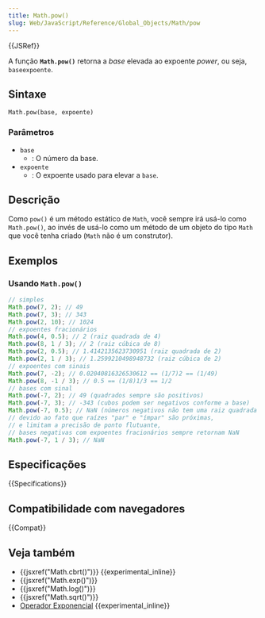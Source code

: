 ```yaml
---
title: Math.pow()
slug: Web/JavaScript/Reference/Global_Objects/Math/pow
---
```


{{JSRef}}

A função **`Math.pow()`** retorna a _base_ elevada ao expoente _power_, ou seja, `baseexpoente`.

## Sintaxe

```
Math.pow(base, expoente)
```

### Parâmetros

- `base`
  - : O número da base.
- `expoente`
  - : O expoente usado para elevar a `base`.

## Descrição

Como `pow()` é um método estático de `Math`, você sempre irá usá-lo como `Math.pow()`, ao invés de usá-lo como um método de um objeto do tipo `Math` que você tenha criado (`Math` não é um construtor).

## Exemplos

### Usando `Math.pow()`

```js
// simples
Math.pow(7, 2); // 49
Math.pow(7, 3); // 343
Math.pow(2, 10); // 1024
// expoentes fracionários
Math.pow(4, 0.5); // 2 (raiz quadrada de 4)
Math.pow(8, 1 / 3); // 2 (raiz cúbica de 8)
Math.pow(2, 0.5); // 1.4142135623730951 (raiz quadrada de 2)
Math.pow(2, 1 / 3); // 1.2599210498948732 (raiz cúbica de 2)
// expoentes com sinais
Math.pow(7, -2); // 0.02040816326530612 == (1/7)2 == (1/49)
Math.pow(8, -1 / 3); // 0.5 == (1/8)1/3 == 1/2
// bases com sinal
Math.pow(-7, 2); // 49 (quadrados sempre são positivos)
Math.pow(-7, 3); // -343 (cubos podem ser negativos conforme a base)
Math.pow(-7, 0.5); // NaN (números negativos não tem uma raiz quadrada real)
// devido ao fato que raízes "par" e "ímpar" são próximas,
// e limitam a precisão de ponto flutuante,
// bases negativas com expoentes fracionários sempre retornam NaN
Math.pow(-7, 1 / 3); // NaN
```

## Especificações

{{Specifications}}

## Compatibilidade com navegadores

{{Compat}}

## Veja também

- {{jsxref("Math.cbrt()")}} {{experimental_inline}}
- {{jsxref("Math.exp()")}}
- {{jsxref("Math.log()")}}
- {{jsxref("Math.sqrt()")}}
- [Operador Exponencial](/pt-BR/docs/Web/JavaScript/Reference/Operators/Arithmetic_Operators#Exponentiation) {{experimental_inline}}
